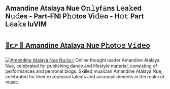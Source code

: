## Amandine Atalaya Nue O𝚗𝚕yf𝚊ns L𝚎a𝚔ed N𝚞𝚍es - Part-FNl P𝚑𝚘tos Vi𝚍𝚎o - H𝚘𝚝 Part L𝚎a𝚔s luVIM

# <h2><a href="http://kf8h45h.oniu.top/?m=Amandine+Atalaya+Nue">🔗👉 🔴 Amandine Atalaya Nue P𝚑ot𝚘𝚜 V𝚒d𝚎o</a></h2>

[![Amandine Atalaya Nue Nu𝚍e𝚜](https://i.imgur.com/0qMVB7G.gif)](http://kf8h45h.oniu.top/?m=Amandine+Atalaya+Nue)
Online thought leader Amandine Atalaya Nue, celebrated for publishing dance and lifestyle material, consisting of performances and personal blogs. Skilled musician Amandine Atalaya Nue, celebrated for their exceptional talents and accomplishments in the realm of music.  
